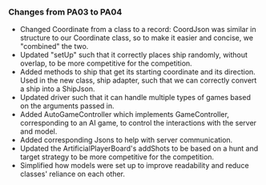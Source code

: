 ### Changes from PA03 to PA04

- Changed Coordinate from a class to a record: CoordJson was similar in structure to our Coordinate
  class, so to make it
  easier and concise, we "combined" the two.
- Updated "setUp" such that it correctly places ship randomly, without overlap, to be more
  competitive for the competition.
- Added methods to ship that get its starting coordinate and its direction. Used in the new class,
  ship adapter, such that we can correctly convert a ship into a ShipJson.
- Updated driver such that it can handle multiple types of games based on the arguments passed in.
- Added AutoGameController which implements GameController, corresponding to an AI game, to control
  the interactions with the server and model.
- Added corresponding Jsons to help with server communication.
- Updated the ArtificialPlayerBoard's addShots to be based on a hunt and target strategy to be more
  competitive for the competition.
- Simplified how models were set up to improve readability and reduce classes' reliance on each
  other. 
